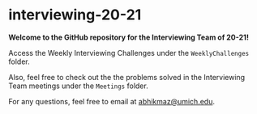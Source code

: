 # interviewing-20-21
**Welcome to the GitHub repository for the Interviewing Team of 20-21!**

Access the Weekly Interviewing Challenges under the `WeeklyChallenges` folder.

Also, feel free to check out the the problems solved in the Interviewing Team meetings under the `Meetings` folder.

For any questions, feel free to email at abhikmaz@umich.edu.
